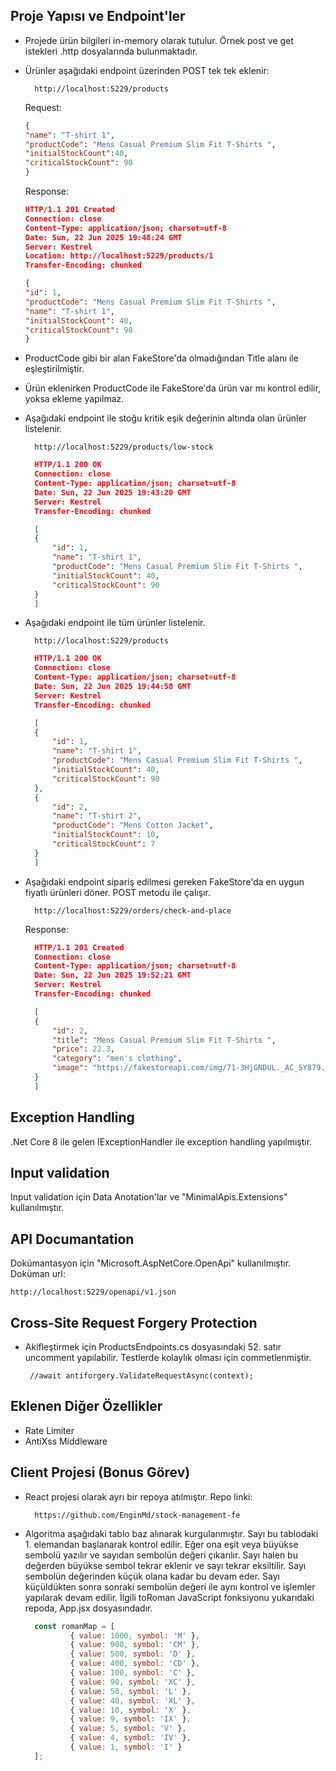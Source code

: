 ## Proje Yapısı ve Endpoint'ler
- Projede ürün bilgileri in-memory olarak tutulur. Örnek post ve get istekleri .http dosyalarında bulunmaktadır.
- Ürünler aşağıdaki endpoint üzerinden POST tek tek eklenir:

        http://localhost:5229/products
    Request:
    ```json
    {
    "name": "T-shirt 1",
    "productCode": "Mens Casual Premium Slim Fit T-Shirts ",
    "initialStockCount":40,
    "criticalStockCount": 90
    }
    ```
    Response:
    ```json
    HTTP/1.1 201 Created
    Connection: close
    Content-Type: application/json; charset=utf-8
    Date: Sun, 22 Jun 2025 19:48:24 GMT
    Server: Kestrel
    Location: http://localhost:5229/products/1
    Transfer-Encoding: chunked

    {
    "id": 1,
    "productCode": "Mens Casual Premium Slim Fit T-Shirts ",
    "name": "T-shirt 1",
    "initialStockCount": 40,
    "criticalStockCount": 90
    }
    ```
- ProductCode gibi bir alan FakeStore'da olmadığından Title alanı ile eşleştirilmiştir.
- Ürün eklenirken ProductCode ile FakeStore'da ürün var mı kontrol edilir, yoksa ekleme yapılmaz.
- Aşağıdaki endpoint ile stoğu kritik eşik değerinin altında olan ürünler listelenir.
    
        http://localhost:5229/products/low-stock
  ```json
    HTTP/1.1 200 OK
    Connection: close
    Content-Type: application/json; charset=utf-8
    Date: Sun, 22 Jun 2025 19:43:20 GMT
    Server: Kestrel
    Transfer-Encoding: chunked

    [
    {
        "id": 1,
        "name": "T-shirt 1",
        "productCode": "Mens Casual Premium Slim Fit T-Shirts ",
        "initialStockCount": 40,
        "criticalStockCount": 90
    }
    ]
  ```
- Aşağıdaki endpoint ile tüm ürünler listelenir.

        http://localhost:5229/products

  ```json
    HTTP/1.1 200 OK
    Connection: close
    Content-Type: application/json; charset=utf-8
    Date: Sun, 22 Jun 2025 19:44:58 GMT
    Server: Kestrel
    Transfer-Encoding: chunked

    [
    {
        "id": 1,
        "name": "T-shirt 1",
        "productCode": "Mens Casual Premium Slim Fit T-Shirts ",
        "initialStockCount": 40,
        "criticalStockCount": 90
    },
    {
        "id": 2,
        "name": "T-shirt 2",
        "productCode": "Mens Cotton Jacket",
        "initialStockCount": 10,
        "criticalStockCount": 7
    }
    ]
  ```
- Aşağıdaki endpoint sipariş edilmesi gereken FakeStore'da en uygun fiyatlı ürünleri döner. POST metodu ile çalışır.
  
        http://localhost:5229/orders/check-and-place

    Response:

  ```json
    HTTP/1.1 201 Created
    Connection: close
    Content-Type: application/json; charset=utf-8
    Date: Sun, 22 Jun 2025 19:52:21 GMT
    Server: Kestrel
    Transfer-Encoding: chunked

    [
    {
        "id": 2,
        "title": "Mens Casual Premium Slim Fit T-Shirts ",
        "price": 22.3,
        "category": "men's clothing",
        "image": "https://fakestoreapi.com/img/71-3HjGNDUL._AC_SY879._SX._UX._SY._UY_.jpg"
    }
    ]
  ```

 ## Exception Handling
 .Net Core 8 ile gelen IExceptionHandler ile exception handling yapılmıştır.

 ## Input validation
 Input validation için Data Anotation'lar ve "MinimalApis.Extensions" kullanılmıştır.

 ## API Documantation
Dokümantasyon için "Microsoft.AspNetCore.OpenApi" kullanılmıştır. Doküman url:

    http://localhost:5229/openapi/v1.json

 ## Cross-Site Request Forgery Protection
* Akifleştirmek için ProductsEndpoints.cs dosyasındaki 52. satır uncomment yapılabilir. Testlerde kolaylık olması için commetlenmiştir.
   ```
    //await antiforgery.ValidateRequestAsync(context);
   ```

 ## Eklenen Diğer Özellikler
* Rate Limiter
* AntiXss Middleware

## Client Projesi (Bonus Görev)
- React projesi olarak ayrı bir repoya atılmıştır. Repo linki: 

        https://github.com/EnginMd/stock-management-fe

- Algoritma aşağıdaki tablo baz alınarak kurgulanmıştır. Sayı bu tablodaki 1. elemandan başlanarak kontrol edilir. Eğer ona eşit veya büyükse sembolü yazılır ve sayıdan sembolün değeri çıkarılır. Sayı halen bu değerden büyükse sembol tekrar eklenir ve sayı tekrar eksiltilir. Sayı sembolün değerinden küçük olana kadar bu devam eder. Sayı küçüldükten sonra sonraki sembolün değeri ile aynı kontrol ve işlemler yapılarak devam edilir. İlgili toRoman JavaScript fonksiyonu yukarıdaki repoda, App.jsx dosyasındadır.

  ```javascript
    const romanMap = [
            { value: 1000, symbol: 'M' },
            { value: 900, symbol: 'CM' },
            { value: 500, symbol: 'D' },
            { value: 400, symbol: 'CD' },
            { value: 100, symbol: 'C' },
            { value: 90, symbol: 'XC' },
            { value: 50, symbol: 'L' },
            { value: 40, symbol: 'XL' },
            { value: 10, symbol: 'X' },
            { value: 9, symbol: 'IX' },
            { value: 5, symbol: 'V' },
            { value: 4, symbol: 'IV' },
            { value: 1, symbol: 'I' }
    ];
  ```
 